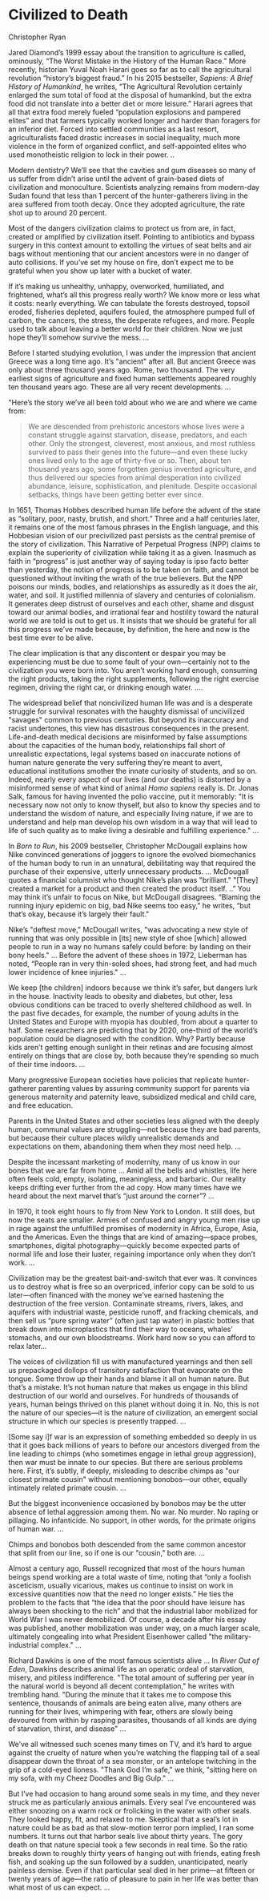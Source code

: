 # Civilized to Death

Christopher Ryan

Jared Diamond’s 1999 essay about the transition to agriculture is
called, ominously, “The Worst Mistake in the History of the Human
Race.” More recently, historian Yuval Noah Harari goes so far as to
call the agricultural revolution “history’s biggest fraud.” In his
2015 bestseller, *Sapiens: A Brief History of Humankind*, he writes,
“The Agricultural Revolution certainly enlarged the sum total of food
at the disposal of humankind, but the extra food did not translate
into a better diet or more leisure.” Harari agrees that all that extra
food merely fueled “population explosions and pampered elites” and
that farmers typically worked longer and harder than foragers for an
inferior diet. Forced into settled communities as a last resort,
agriculturalists faced drastic increases in social inequality, much
more violence in the form of organized conflict, and self-appointed
elites who used monotheistic religion to lock in their power. ..

<a name="teeth"></a>

Modern dentistry? We’ll see that the cavities and gum diseases so many
of us suffer from didn’t arise until the advent of grain-based diets
of civilization and monoculture. Scientists analyzing remains from
modern-day Sudan found that less than 1 percent of the
hunter-gatherers living in the area suffered from tooth decay. Once
they adopted agriculture, the rate shot up to around 20 percent.

Most of the dangers civilization claims to protect us from are, in
fact, created or amplified by civilization itself. Pointing to
antibiotics and bypass surgery in this context amount to extolling the
virtues of seat belts and air bags without mentioning that our ancient
ancestors were in no danger of auto collisions. If you’ve set my house
on fire, don’t expect me to be grateful when you show up later with a
bucket of water.

​If it’s making us unhealthy, unhappy, overworked, humiliated, and
frightened, what’s all this progress really worth? We know more or
less what it costs: nearly everything. We can tabulate the forests
destroyed, topsoil eroded, fisheries depleted, aquifers fouled, the
atmosphere pumped full of carbon, the cancers, the stress, the
desperate refugees, and more. People used to talk about leaving a
better world for their children. Now we just hope they’ll somehow
survive the mess. ...

Before I started studying evolution, I was under the impression that
ancient Greece was a long time ago. It’s "ancient" after all. But
ancient Greece was only about three thousand years ago. Rome, two
thousand. The very earliest signs of agriculture and fixed human
settlements appeared roughly ten thousand years ago. These are all
very recent developments. ...

"Here’s the story we’ve all been told about who we are and where we
came from:

>We are descended from prehistoric ancestors whose lives were a
constant struggle against starvation, disease, predators, and each
other. Only the strongest, cleverest, most anxious, and most ruthless
survived to pass their genes into the future—and even these lucky ones
lived only to the age of thirty-five or so. Then, about ten thousand
years ago, some forgotten genius invented agriculture, and thus
delivered our species from animal desperation into civilized
abundance, leisure, sophistication, and plenitude. Despite occasional
setbacks, things have been getting better ever since.

In 1651, Thomas Hobbes described human life before the advent of the
state as “solitary, poor, nasty, brutish, and short.” Three and a half
centuries later, it remains one of the most famous phrases in the
English language, and this Hobbesian vision of our precivilized past
persists as the central premise of the story of civilization. This
Narrative of Perpetual Progress (NPP) claims to explain the
superiority of civilization while taking it as a given. Inasmuch as
faith in “progress” is just another way of saying today is ipso facto
better than yesterday, the notion of progress is to be taken on faith,
and cannot be questioned without inviting the wrath of the true
believers. But the NPP poisons our minds, bodies, and relationships as
assuredly as it does the air, water, and soil. It justified millennia
of slavery and centuries of colonialism. ​It generates deep distrust of
ourselves and each other, shame and disgust toward our animal bodies,
and irrational fear and hostility toward the natural world we are told
is out to get us. It insists that we should be grateful for all this
progress we’ve made because, by definition, the here and now is the
best time ever to be alive.

The clear implication is that any discontent or despair you may be
experiencing must be due to some fault of your own—certainly not to
the civilization you were born into. You aren’t working hard enough,
consuming the right products, taking the right supplements, following
the right exercise regimen, driving the right car, or drinking enough
water. ....

The widespread belief that noncivilized human life was and is a
desperate struggle for survival resonates with the haughty dismissal
of uncivilized "savages" common to previous centuries. But beyond its
inaccuracy and racist undertones, this view has disastrous
consequences in the present. Life-and-death medical decisions are
misinformed by false assumptions about the capacities of the human
body, relationships fall short of unrealistic expectations, legal
systems based on inaccurate notions of human nature generate the very
suffering they’re meant to avert, educational institutions smother the
innate curiosity of students, and so on. Indeed, nearly every aspect
of our lives (and our deaths) is distorted by a misinformed sense of
what kind of animal *Homo sapiens* really is.  Dr. Jonas Salk, famous
for having invented the polio vaccine, put it memorably: "It is
necessary now not only to know thyself, but also to know thy species
and to understand the wisdom of nature, and especially living nature,
if we are to understand and help man develop his own wisdom in a way
that will lead to life of such quality as to make living a desirable
and fulfilling experience." ...

<a name='nike'></a>

In *Born to Run*, his 2009 bestseller, Christopher McDougall explains
how Nike convinced generations of joggers to ignore the evolved
biomechanics of the human body to run in an unnatural, debilitating
way that required the purchase of their expensive, utterly unnecessary
products. ...  McDougall quotes a financial columnist who thought
Nike’s plan was "brilliant." "[They] created a market for a product
and then created the product itself. ..” You may think it’s unfair to
focus on Nike, but McDougall disagrees. “Blaming the running injury
epidemic on big, bad Nike seems too easy,” he writes, “but that’s
okay, because it’s largely their fault."

Nike’s "deftest move," McDougall writes, "was advocating a new style
of running that was only possible in [its] new style of shoe [which]
allowed people to run in a way no humans safely could before: by
landing on their bony heels." ...  Before the advent of these shoes in
1972, Lieberman has noted, “People ran in very thin-soled shoes, had
strong feet, and had much lower incidence of knee injuries." ...

We keep [the children] indoors because we think it’s safer, but
dangers lurk in the house. Inactivity leads to obesity and diabetes,
but other, less obvious conditions can be traced to overly sheltered
childhood as well. In the past five decades, for example, the number
of young adults in the United States and Europe with myopia has
doubled, from about a quarter to half. Some researchers are predicting
that by 2020, one-third of the world’s population could be diagnosed
with the condition. Why? Partly because kids aren’t getting enough
sunlight in their retinas and are focusing almost entirely on things
that are close by, both because they’re spending so much of their time
indoors. ...

Many progressive European societies have policies that replicate
hunter-gatherer parenting values by assuring community support for
parents via generous maternity and paternity leave, subsidized medical
and child care, and free education.

Parents in the United States and other societies less aligned with the
deeply human, communal values are struggling—not because they are bad
parents, but because their culture places wildly unrealistic demands
and expectations on them, abandoning them when they most need help. ...

Despite the incessant marketing of modernity, many of us know in our
bones that we are far from home ... Amid all the bells and whistles,
life here often feels cold, empty, isolating, meaningless, and
barbaric. Our reality keeps drifting ever further from the ad
copy. How many times have we heard about the next marvel that’s “just
around the corner”? ...

In 1970, it took eight hours to fly from New York to London. It still
does, but now the seats are smaller. Armies of confused and angry
young men rise up in rage against the unfulfilled promises of
modernity in Africa, Europe, Asia, and the Americas. Even the things
that are kind of amazing—space probes, smartphones, digital
photography—quickly become expected parts of normal life and lose
their luster, regaining importance only when they don’t work. ...

Civilization may be the greatest bait-and-switch that ever was. It
convinces us to destroy what is free so an overpriced, inferior copy
can be sold to us later—often financed with the money we’ve earned
hastening the destruction of the free version. Contaminate streams,
rivers, lakes, and aquifers with industrial waste, pesticide runoff,
and fracking chemicals, and then sell us “pure spring water” (often
just tap water) in plastic bottles that break down into microplastics
that find their way to oceans, whales’ stomachs, and our own
bloodstreams. Work hard now so you can afford to relax later...

The voices of civilization fill us with manufactured yearnings and
then sell us prepackaged dollops of transitory satisfaction that
evaporate on the tongue.  Some throw up their hands and blame it all
on human nature. But that’s a mistake. It’s not human nature that
makes us engage in this blind destruction of our world and
ourselves. For hundreds of ​thousands of years, human beings thrived on
this planet without doing it in. No, this is not the nature of our
species—it is the nature of civilization, an emergent social structure
in which our species is presently trapped. ...

[Some say i]f war is an ​expression of something embedded so deeply in
us that it goes back millions of years to before our ancestors
diverged from the line leading to chimps (who sometimes engage in
lethal group aggression), then war must be innate to our species.  But
there are serious problems here. First, it’s subtly, if deeply,
misleading to describe chimps as "our closest primate cousin" without
mentioning bonobos—our other, equally intimately related primate
cousin. ...

But the biggest inconvenience occasioned by bonobos may be the utter
absence of lethal aggression among them. No war. No murder. No raping
or pillaging. No infanticide. No support, in other words, for the
primate origins of human war. ...

Chimps and bonobos both descended from the same common ancestor that
split from our line, so if one is our "cousin," both are. ...

Almost a century ago, Russell recognized that most of the hours human
beings spend working are a total waste of time, noting that “only a
foolish asceticism, usually vicarious, makes us continue to insist on
work in excessive quantities now that the need no longer exists.” He
ties the problem to the facts that “the idea that the poor should have
leisure has always been shocking to the rich” and that the industrial
labor mobilized for World War I was never demobilized. Of course, a
decade after his essay was published, another mobilization was under
way, on a much larger scale, ultimately congealing into what President
Eisenhower called "the military-industrial complex." ...

Richard Dawkins is one of the most famous scientists alive ... In
*River Out of Eden*, Dawkins describes animal life as an operatic
ordeal of starvation, misery, and pitiless indifference. "The total
amount of suffering per year in the natural world is beyond all decent
contemplation," he writes with trembling hand. "During the minute that
it takes me to compose this sentence, thousands of animals are being
eaten alive, many others are running for their lives, whimpering with
fear, others are slowly being devoured from within by rasping
parasites, thousands of all kinds are dying of starvation, thirst, and
disease" ...

We’ve all witnessed such scenes many times on TV, and it’s hard to
argue against the cruelty of nature when you’re watching the flapping
tail of a seal disappear down the throat of a sea monster, or an
antelope twitching in the grip of a cold-eyed lioness. "Thank God I’m
safe," we think, "sitting here on my sofa, with my Cheez Doodles and
Big Gulp." ...

But I’ve had occasion to hang around some seals in my time, and they
never struck me as particularly anxious animals. Every seal I’ve
encountered was either snoozing on a warm rock or frolicking in the
water with other seals. They looked happy, fit, and relaxed to
me. Skeptical that a seal’s lot in nature could be as bad as that
slow-motion terror porn implied, I ran some numbers. It turns out that
harbor seals live about thirty years. The gory death on that nature
special took a few seconds in real time. So the ratio ​breaks down to
roughly thirty years of hanging out with friends, eating fresh fish,
and soaking up the sun followed by a sudden, unanticipated, nearly
painless demise. Even if that particular seal died in her prime—at
fifteen or twenty years of age—the ratio of pleasure to pain in her
life was better than what most of us can expect. ...
